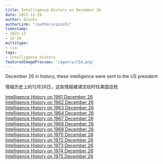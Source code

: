 ```yaml
---
title: Intelligence History on December 26
date: 2022-12-26
author: Qiushi 
authorLink: "/authors/qiushi"
timestamp: 
- 2022-12
- 12-26
multitype: 
- cia
tags: 
- intelligence_history
featuredImagePreview: '/agency/CIA.png'
---
```



December 26 in history, these intelligence were sent to the US president

情报历史上的12月26日，这些情报被递交给时任美国总统

<!--more-->







[Intelligence History on 1961 December 26](/dailybrief/1961-12-26)   
[Intelligence History on 1962 December 26](/dailybrief/1962-12-26)   
[Intelligence History on 1963 December 26](/dailybrief/1963-12-26)   
[Intelligence History on 1964 December 26](/dailybrief/1964-12-26)   
[Intelligence History on 1967 December 26](/dailybrief/1967-12-26)   
[Intelligence History on 1968 December 26](/dailybrief/1968-12-26)   
[Intelligence History on 1969 December 26](/dailybrief/1969-12-26)   
[Intelligence History on 1970 December 26](/dailybrief/1970-12-26)   
[Intelligence History on 1972 December 26](/dailybrief/1972-12-26)   
[Intelligence History on 1973 December 26](/dailybrief/1973-12-26)   
[Intelligence History on 1974 December 26](/dailybrief/1974-12-26)   
[Intelligence History on 1975 December 26](/dailybrief/1975-12-26)   
